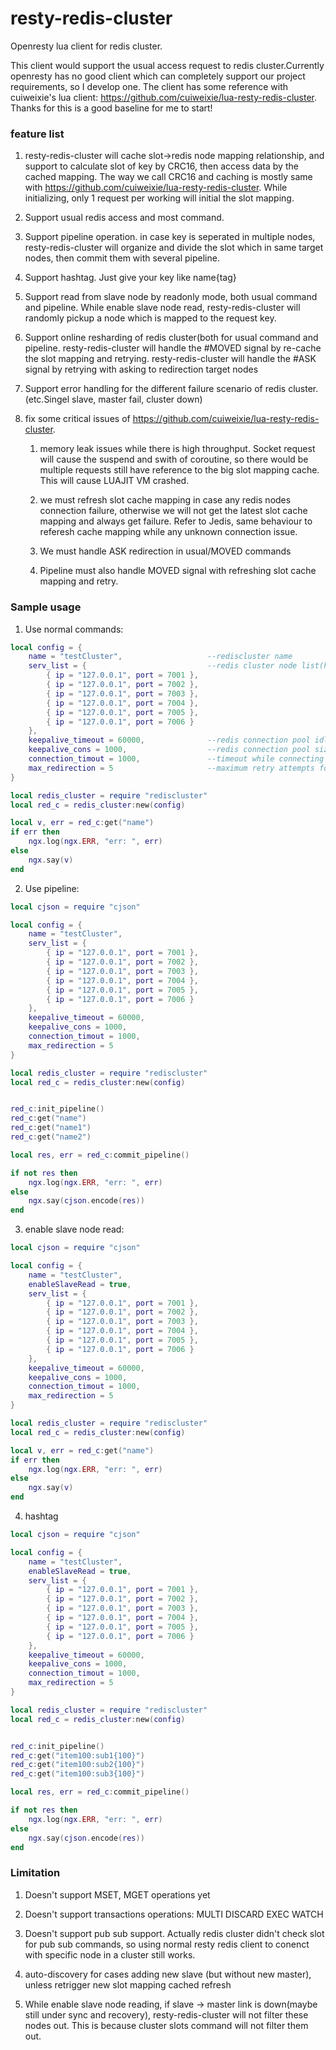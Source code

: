 # resty-redis-cluster
Openresty lua client for redis cluster.

This client would support the usual access request to redis cluster.Currently openresty has no good client which can completely
support our project requirements, so I develop one. The client has some reference with cuiweixie's lua client:
https://github.com/cuiweixie/lua-resty-redis-cluster. Thanks for this is a good baseline for me to start!

### feature list
1. resty-redis-cluster will cache slot->redis node mapping relationship, and support to calculate slot of key by CRC16, then access data by the cached mapping. The way we call CRC16 and caching is mostly same with https://github.com/cuiweixie/lua-resty-redis-cluster. While initializing, only 1 request per working will initial the slot mapping.

2. Support usual redis access and most command. 

3. Support pipeline operation. in case key is seperated in multiple nodes, resty-redis-cluster will organize and divide the slot which in same target nodes, then commit them with several pipeline.

4. Support hashtag. Just give your key like name{tag}

5. Support read from slave node by readonly mode, both usual command and pipeline. While enable slave node read, resty-redis-cluster will randomly pickup a node which is mapped to the request key.

6. Support online resharding of redis cluster(both for usual command and pipeline. resty-redis-cluster will handle the #MOVED signal by re-cache the slot mapping and retrying. resty-redis-cluster will handle the #ASK signal by retrying with asking to redirection target nodes

7. Support error handling for the different failure scenario of redis cluster. (etc.Singel slave, master fail, cluster down)

8. fix some critical issues of https://github.com/cuiweixie/lua-resty-redis-cluster. 
   1) memory leak issues while there is high throughput. Socket request will cause the suspend and swith of coroutine, so there would be multiple requests still have reference to the big slot mapping cache. This will cause LUAJIT VM crashed.
   
   2) we must refresh slot cache mapping in case any redis nodes connection failure, otherwise we will not get the latest slot cache mapping and always get failure. Refer to Jedis, same behaviour to referesh cache mapping while any unknown connection issue. 
   
   3) We must handle ASK redirection in usual/MOVED commands
   
   4) Pipeline must also handle MOVED signal with refreshing slot cache mapping and retry.



### Sample usage

1. Use normal commands:

```lua
local config = {
    name = "testCluster",                   --rediscluster name
    serv_list = {                           --redis cluster node list(host and port),
        { ip = "127.0.0.1", port = 7001 },
        { ip = "127.0.0.1", port = 7002 },
        { ip = "127.0.0.1", port = 7003 },
        { ip = "127.0.0.1", port = 7004 },
        { ip = "127.0.0.1", port = 7005 },
        { ip = "127.0.0.1", port = 7006 }
    },
    keepalive_timeout = 60000,              --redis connection pool idle timeout
    keepalive_cons = 1000,                  --redis connection pool size
    connection_timout = 1000,               --timeout while connecting
    max_redirection = 5                     --maximum retry attempts for redirection
}

local redis_cluster = require "rediscluster"
local red_c = redis_cluster:new(config)

local v, err = red_c:get("name")
if err then
    ngx.log(ngx.ERR, "err: ", err)
else
    ngx.say(v)
end
```

2. Use pipeline:

```lua
local cjson = require "cjson"

local config = {
    name = "testCluster",
    serv_list = {
        { ip = "127.0.0.1", port = 7001 },
        { ip = "127.0.0.1", port = 7002 },
        { ip = "127.0.0.1", port = 7003 },
        { ip = "127.0.0.1", port = 7004 },
        { ip = "127.0.0.1", port = 7005 },
        { ip = "127.0.0.1", port = 7006 }
    },
    keepalive_timeout = 60000,
    keepalive_cons = 1000,
    connection_timout = 1000,
    max_redirection = 5
}

local redis_cluster = require "rediscluster"
local red_c = redis_cluster:new(config)


red_c:init_pipeline()
red_c:get("name")
red_c:get("name1")
red_c:get("name2")

local res, err = red_c:commit_pipeline()

if not res then
    ngx.log(ngx.ERR, "err: ", err)
else
    ngx.say(cjson.encode(res))
end
```

3. enable slave node read:

```lua
local cjson = require "cjson"

local config = {
    name = "testCluster",
    enableSlaveRead = true,
    serv_list = {
        { ip = "127.0.0.1", port = 7001 },
        { ip = "127.0.0.1", port = 7002 },
        { ip = "127.0.0.1", port = 7003 },
        { ip = "127.0.0.1", port = 7004 },
        { ip = "127.0.0.1", port = 7005 },
        { ip = "127.0.0.1", port = 7006 }
    },
    keepalive_timeout = 60000,
    keepalive_cons = 1000,
    connection_timout = 1000,
    max_redirection = 5
}

local redis_cluster = require "rediscluster"
local red_c = redis_cluster:new(config)

local v, err = red_c:get("name")
if err then
    ngx.log(ngx.ERR, "err: ", err)
else
    ngx.say(v)
end
```

4. hashtag
```lua
local cjson = require "cjson"

local config = {
    name = "testCluster",
    enableSlaveRead = true,
    serv_list = {
        { ip = "127.0.0.1", port = 7001 },
        { ip = "127.0.0.1", port = 7002 },
        { ip = "127.0.0.1", port = 7003 },
        { ip = "127.0.0.1", port = 7004 },
        { ip = "127.0.0.1", port = 7005 },
        { ip = "127.0.0.1", port = 7006 }
    },
    keepalive_timeout = 60000,
    keepalive_cons = 1000,
    connection_timout = 1000,
    max_redirection = 5
}

local redis_cluster = require "rediscluster"
local red_c = redis_cluster:new(config)


red_c:init_pipeline()
red_c:get("item100:sub1{100}")
red_c:get("item100:sub2{100}")
red_c:get("item100:sub3{100}")

local res, err = red_c:commit_pipeline()

if not res then
    ngx.log(ngx.ERR, "err: ", err)
else
    ngx.say(cjson.encode(res))
end
```

### Limitation

1. Doesn't support MSET, MGET operations yet

2. Doesn't support transactions operations: MULTI DISCARD EXEC WATCH

3. Doesn't support pub sub support. Actually redis cluster didn't check slot for pub sub commands, so using normal resty redis client to conenct with specific node in a cluster still works.

4. auto-discovery for cases adding new slave (but without new master), unless retrigger new slot mapping cached refresh

5. While enable slave node reading, if slave -> master link is down(maybe still under sync and recovery), resty-redis-cluster will not filter these nodes out.
   This is because cluster slots command will not filter them out.
   
   
